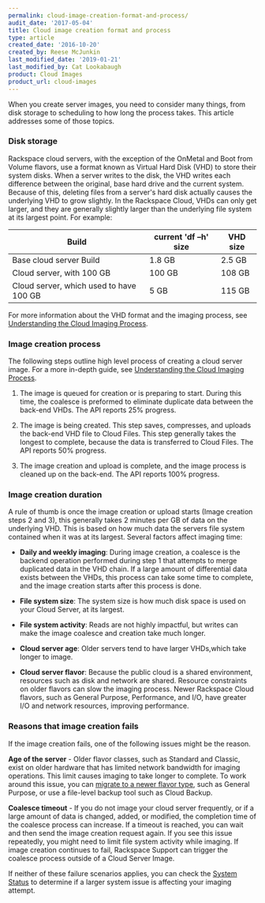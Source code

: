 ```yaml
---
permalink: cloud-image-creation-format-and-process/
audit_date: '2017-05-04'
title: Cloud image creation format and process
type: article
created_date: '2016-10-20'
created_by: Reese McJunkin
last_modified_date: '2019-01-21'
last_modified_by: Cat Lookabaugh
product: Cloud Images
product_url: cloud-images
---
```


When you create server images, you need to consider many things, from disk
storage to scheduling to how long the process takes. This article addresses
some of those topics.

### Disk storage

Rackspace cloud servers, with the exception of the OnMetal and Boot from
Volume flavors, use a format known as Virtual Hard Disk (VHD) to store their
system disks. When a server writes to the disk, the VHD writes each difference
between the original, base hard drive and the current system. Because of this,
deleting files from a server's hard disk actually causes the underlying VHD
to grow slightly. In the Rackspace Cloud, VHDs can only get larger, and they
are generally slightly larger than the underlying file system at its largest
point. For example:

| **Build** | **current 'df –h' size** | **VHD size** |
| --- | --- | --- |
| Base cloud server Build | 1.8 GB | 2.5 GB |
| Cloud server, with 100 GB | 100 GB | 108 GB |
| Cloud server, which used to have 100 GB | 5 GB | 115 GB |

For more information about the VHD format and the imaging process, see
[Understanding the Cloud Imaging Process](/how-to/understanding-the-cloud-imaging-process/).

### Image creation process

The following steps outline high level process of creating a cloud server image.
For a more in-depth guide, see
[Understanding the Cloud Imaging Process](/how-to/understanding-the-cloud-imaging-process/).

1. The image is queued for creation or is preparing to start.  During this
time, the coalesce is preformed to eliminate duplicate data between the
back-end VHDs. The API reports 25% progress.

2. The image is being created. This step saves, compresses, and uploads the
back-end VHD file to Cloud Files. This step generally takes the longest to
complete, because the data is transferred to Cloud Files. The API reports 50%
progress.

3. The image creation and upload is complete, and the image process is cleaned
up on the back-end. The API reports 100% progress.

### Image creation duration

A rule of thumb is once the image creation or upload starts (Image creation
steps 2 and 3), this generally takes 2 minutes per GB of data on the underlying
VHD. This is based on how much data the servers file system contained when it
was at its largest.  Several factors affect imaging time:

- **Daily and weekly imaging**: During image creation, a coalesce is the backend
operation performed during step 1 that attempts to merge duplicated data in
the VHD chain. If a large amount of differential data exists between the VHDs,
this process can take some time to complete, and the image creation starts
after this process is done.

- **File system size**: The system size is how much disk space is used on
your Cloud Server, at its largest.

- **File system activity**: Reads are not highly impactful, but writes can
make the image coalesce and creation take much longer.

- **Cloud server age**: Older servers tend to have larger VHDs,which take
longer to image.

- **Cloud server flavor**: Because the public cloud is a shared environment,
resources such as disk and network are shared. Resource constraints on older
flavors can slow the imaging process. Newer Rackspace Cloud flavors, such as
General Purpose, Performance, and I/O, have greater I/O and network resources,
improving performance.

### Reasons that image creation fails

If the image creation fails, one of the following issues might be the reason.

**Age of the server** - Older flavor classes, such as Standard and Classic,
exist on older hardware that has limited network bandwidth for imaging
operations. This limit causes imaging to take longer to complete. To work
around this issue, you can [migrate to a newer flavor type](/how-to/migrating-to-a-general-purpose-or-io-server), such as General
Purpose, or use a file-level backup tool such as Cloud Backup.

**Coalesce timeout** - If you do not image your cloud server frequently, or if
a large amount of data is changed, added, or modified, the completion time of
the coalesce process can increase. If a timeout is reached, you can wait and
then send the image creation request again. If you see this issue repeatedly,
you might need to limit file system activity while imaging. If image creation
continues to fail, Rackspace Support can trigger the coalesce process outside
of a Cloud Server Image.

If neither of these failure scenarios applies, you can check the
[System Status](https://status.rackspace.com/) to determine if a larger
system issue is affecting your imaging attempt.

